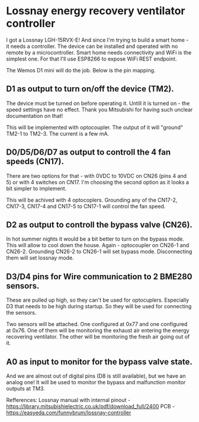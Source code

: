 # Lossnay energy recovery ventilator controller

I got a Lossnay LGH-15RVX-E! And since I'm trying to build a smart home - it needs a controller. The device can be installed and operated with no remote by a microcontroller. Smart home needs connectivity and WiFi is the simplest one. For that I'll use ESP8266 to expose WiFi REST endpoint.

The Wemos D1 mini will do the job. Below is the pin mapping.


## D1 as output to turn on/off the device (TM2).

The device must be turned on before operating it. Untill it is turned on - the speed settings have no effect. Thank you Mitsubishi for having such unclear documentation on that!

This will be implemented with optocoupler. The output of it will "ground" TM2-1 to TM2-3. The current is a few mA.

## D0/D5/D6/D7 as output to controll the 4 fan speeds (CN17).

There are two options for that - with 0VDC to 10VDC on CN26 (pins 4 and 5) or with 4 switches on CN17. I'm choosing the second option as it looks a bit simpler to implement.

This will be achived with 4 optocoplers. Grounding any of the CN17-2, CN17-3, CN17-4 and CN17-5 to CN17-1 will control the fan speed. 

##  D2 as output to controll the bypass valve (CN26).

In hot summer nights it would be a bit better to turn on the bypass mode. This will allow to cool down the house. Again - optocoupler on CN26-1 and CN26-2. Grounding CN26-2 to CN26-1 will set bypass mode. Disconnecting them will set lossnay mode.

## D3/D4 pins for Wire communication to 2 BME280 sensors.

These are pulled up high, so they can't be used for optocuplers. Especially D3 that needs to be high during startup. So they will be used for connecting the sensors.

Two sensors will be attached. One configured at 0x77 and one configured at 0x76. One of them will be monitoring the exhaust air entering the energy recovering ventilator. The other will be monitoring the fresh air going out of it.


## A0 as input to monitor for the bypass valve state.

And we are almost out of digital pins (D8 is still available), but we have an analog one! It will be used to monitor the bypass and malfunction monitor outputs at TM3.

Refferences:
Lossnay manual with internal pinout - https://library.mitsubishielectric.co.uk/pdf/download_full/2400
PCB - https://easyeda.com/funnybrum/lossnay-controller
